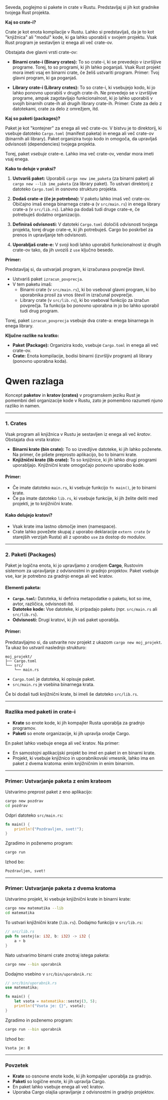 
Seveda, poglejmo si pakete in crate v Rustu. Predstavljaj si jih kot gradnike tvojega Rust projekta.

**Kaj so crate-i?**

Crate je kot enota kompilacije v Rustu. Lahko si predstavljaš, da je to kot "knjižnica" ali "modul" kode, ki ga lahko uporabiš v svojem projektu. Vsak Rust program je sestavljen iz enega ali več crate-ov.

Obstajata dve glavni vrsti crate-ov:

- **Binarni crate-i (Binary crates):** To so crate-i, ki se prevedejo v izvršljive programe. Torej, to so programi, ki jih lahko poganjaš. Vsak Rust projekt mora imeti vsaj en binarni crate, če želiš ustvariti program. Primer: Tvoj glavni program, ki ga poganjaš.
    
- **Library crate-i (Library crates):** To so crate-i, ki vsebujejo kodo, ki jo lahko ponovno uporabiš v drugih crate-ih. Ne prevedejo se v izvršljive programe, ampak zagotavljajo funkcionalnost, ki jo lahko uporabiš v svojih binarnih crate-ih ali drugih library crate-ih. Primer: Crate za delo z datotekami, crate za delo z omrežjem, itd.
    

**Kaj so paketi (packages)?**

Paket je kot "kontejner" za enega ali več crate-ov. V bistvu je to direktorij, ki vsebuje datoteko `Cargo.toml` (manifest paketa) in enega ali več crate-ov (binarnih ali library). Paket organizira tvojo kodo in omogoča, da upravljaš odvisnosti (dependencies) tvojega projekta.

Torej, paket _vsebuje_ crate-e. Lahko ima več crate-ov, vendar mora imeti vsaj enega.

**Kako to deluje v praksi?**

1. **Ustvariš paket:** Uporabiš `cargo new ime_paketa` (za binarni paket) ali `cargo new --lib ime_paketa` (za library paket). To ustvari direktorij z datoteko `Cargo.toml` in osnovno strukturo projekta.
    
2. **Dodaš crate-e (če je potrebno):** V paketu lahko imaš več crate-ov. Običajno imaš enega binarnega crate-a (v `src/main.rs`) in enega library crate-a (v `src/lib.rs`). Lahko pa dodaš tudi druge crate-e, če potrebuješ dodatno organizacijo.
    
3. **Definiraš odvisnosti:** V datoteki `Cargo.toml` določiš odvisnosti tvojega projekta, torej druge crate-e, ki jih potrebuješ. Cargo bo poskrbel za prenos in upravljanje teh odvisnosti.
    
4. **Uporabljaš crate-e:** V svoji kodi lahko uporabiš funkcionalnost iz drugih crate-ov tako, da jih uvoziš z `use` ključno besedo.
    

**Primer:**

Predstavljaj si, da ustvarjaš program, ki izračunava povprečje števil.

- Ustvariš paket `izracun_povprecja`.
- V tem paketu imaš:
    - Binarni crate (v `src/main.rs`), ki bo vseboval glavni program, ki bo uporabnika prosil za vnos števil in izračunal povprečje.
    - Library crate (v `src/lib.rs`), ki bo vseboval funkcijo za izračun povprečja. Ta funkcija bo ponovno uporabna in jo bo lahko uporabil tudi drug program.

Torej, paket `izracun_povprecja` vsebuje dva crate-a: enega binarnega in enega library.

**Ključne razlike na kratko:**

- **Paket (Package):** Organizira kodo, vsebuje `Cargo.toml` in enega ali več crate-ov.
- **Crate:** Enota kompilacije, bodisi binarni (izvršljiv program) ali library (ponovno uporabna koda).

# Qwen razlaga

Koncept **paketov** in **kratov (crates)** v programskem jeziku Rust je pomembni deli organizacije kode v Rustu, zato je pomembno razumeti njuno razliko in namen.

---

### **1. Crates**
Vsak program ali knjižnica v Rustu je sestavljen iz enega ali več *kratov*. Obstajata dva vrsta kratov:

- **Binarni krate (bin crate):** To so izvedljive datoteke, ki jih lahko poženete. Na primer, če pišete preprosto aplikacijo, bo to binarni krate.
- **Knjižnični krate (lib crate):** To so knjižnice, ki jih lahko drugi programi uporabljajo. Knjižnični krate omogočajo ponovno uporabo kode.

#### Primer:
- Če imate datoteko `main.rs`, ki vsebuje funkcijo `fn main()`, je to binarni krate.
- Če pa imate datoteko `lib.rs`, ki vsebuje funkcije, ki jih želite deliti med projekti, je to knjižnični krate.

#### Kako delujejo kratovi?
- Vsak krate ima lastno območje imen (namespace).
- Crate lahko povežete skupaj z uporabo deklaracije `extern crate` (v starejših verzijah Rusta) ali z uporabo `use` za dostop do modulov.

---

### **2. Paketi (Packages)**
Paket je logična enota, ki jo upravljamo z orodjem **Cargo**, Rustovim sistemom za upravljanje z odvisnostmi in gradnjo projektov. Paket vsebuje vse, kar je potrebno za gradnjo enega ali več kratov.

#### Elementi paketa:
- **`Cargo.toml`:** Datoteka, ki definira metapodatke o paketu, kot so ime, avtor, različica, odvisnosti itd.
- **Datoteke kode:** Vse datoteke, ki pripadajo paketu (npr. `src/main.rs` ali `src/lib.rs`).
- **Odvisnosti:** Drugi kratovi, ki jih vaš paket uporablja.

#### Primer:
Predstavljajmo si, da ustvarite nov projekt z ukazom `cargo new moj_projekt`. Ta ukaz bo ustvaril naslednjo strukturo:

```
moj_projekt/
├── Cargo.toml
└── src/
    └── main.rs
```

- `Cargo.toml` je datoteka, ki opisuje paket.
- `src/main.rs` je vsebina binarnega krata.

Če bi dodali tudi knjižnični krate, bi imeli še datoteko `src/lib.rs`.

---

### **Razlika med paketi in crate-i**
- **Krate** so enote kode, ki jih kompajler Rusta uporablja za gradnjo programov.
- **Paketi** so enote organizacije, ki jih upravlja orodje Cargo.

En paket lahko vsebuje enega ali več kratov. Na primer:
- En samostojni aplikacijski projekt bo imel en paket in en binarni krate.
- Projekt, ki vsebuje knjižnico in uporabnikovski vmesnik, lahko ima en paket z dvema kratoma: enim knjižničnim in enim binarnim.

---

### **Primer: Ustvarjanje paketa z enim krateom**
Ustvarimo preprost paket z eno aplikacijo:

```bash
cargo new pozdrav
cd pozdrav
```

Odpri datoteko `src/main.rs`:

```rust
fn main() {
    println!("Pozdravljen, svet!");
}
```

Zgradimo in poženemo program:

```bash
cargo run
```

Izhod bo:

```
Pozdravljen, svet!
```

---

### **Primer: Ustvarjanje paketa z dvema kratoma**
Ustvarimo projekt, ki vsebuje knjižnični krate in binarni krate:

```bash
cargo new matematika --lib
cd matematika
```

To ustvari knjižnični krate (`lib.rs`). Dodajmo funkcijo v `src/lib.rs`:

```rust
// src/lib.rs
pub fn sestej(a: i32, b: i32) -> i32 {
    a + b
}
```

Nato ustvarimo binarni crate znotraj istega paketa:

```bash
cargo new --bin uporabnik
```

Dodajmo vsebino v `src/bin/uporabnik.rs`:

```rust
// src/bin/uporabnik.rs
use matematika;

fn main() {
    let vsota = matematika::sestej(3, 5);
    println!("Vsota je: {}", vsota);
}
```

Zgradimo in poženemo program:

```bash
cargo run --bin uporabnik
```

Izhod bo:

```
Vsota je: 8
```

---

### **Povzetek**
- **Krate** so osnovne enote kode, ki jih kompajler uporablja za gradnjo.
- **Paketi** so logične enote, ki jih upravlja Cargo.
- En paket lahko vsebuje enega ali več kratov.
- Uporaba Cargo olajša upravljanje z odvisnostmi in gradnjo projektov.

